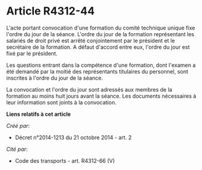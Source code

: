 # Article R4312-44

L'acte portant convocation d'une formation du comité technique unique fixe l'ordre du jour de la séance. L'ordre du jour de
la formation représentant les salariés de droit privé est arrêté conjointement par le président et le secrétaire de la
formation. A défaut d'accord entre eux, l'ordre du jour est fixé par le président. 

Les questions entrant dans la compétence d'une formation, dont l'examen a été demandé par la moitié des représentants
titulaires du personnel, sont inscrites à l'ordre du jour de la séance. 

La convocation et l'ordre du jour sont adressés aux membres de la formation au moins huit jours avant la séance. Les
documents nécessaires à leur information sont joints à la convocation.

**Liens relatifs à cet article**

_Créé par_:

  - Décret n°2014-1213 du 21 octobre 2014 - art. 2

_Cité par_:

  - Code des transports - art. R4312-66 (V)
